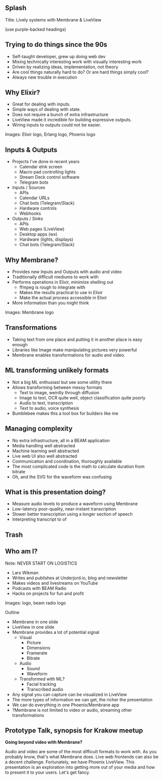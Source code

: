 ## Splash
Title: Lively systems with Membrane & LiveView

(use purple-backed headings)


## Trying to do things since the 90s

- Self-taught developer, grew up doing web dev
- Mixing technically interesting work with visually interesting work
- Driven by realizing ideas, implementation, not theory
- Are cool things naturally hard to do? Or are hard things simply cool?
- Always new trouble in execution

## Why Elixir?

- Great for dealing with inputs.
- Simple ways of dealing with state.
- Does not require a bunch of extra infrastructure
- LiveView made it incredible for building expressive outputs.
- Wiring inputs to outputs could not be easier.

Images: Elixir logo, Erlang logo, Phoenix logo

## Inputs & Outputs

- Projects I've done in recent years
	- Calendar eInk screen
	- Macro pad controlling lights
	- Stream Deck control software
	- Telegram bots
- Inputs / Sources
	- APIs
	- Calendar URLs
	- Chat bots (Telegram/Slack)
	- Hardware controls
	- Webhooks
- Outputs / Sinks
	- APIs
	- Web pages (LiveView)
	- Desktop apps (wx)
	- Hardware (lights, displays)
	- Chat bots (Telegram/Slack)

## Why Membrane?

- Provides new Inputs and Outputs with audio and video
- Traditionally difficult mediums to work with
- Performs operations in Elixir, minimize shelling out
	- ffmpeg is rough to integrate with
	- Makes the results practical to use in Elixir
	- Make the actual process accessible in Elixir
- More information than you might think

Images: Membrane logo

## Transformations

- Taking text from one place and putting it in another place is easy enough
- Libraries like Image make manipulating pictures very powerful
- Membrane enables transformations for audio and video.

## ML transforming unlikely formats

- Not a big ML enthusiast but see some utility there
- Allows transforming between messy formats
	- Text to image, weirdly through diffusion
	- Image to text, OCR quite well, object classification quite poorly
	- Audio to text, transcription
	- Text to audio, voice synthesis
- Bumblebee makes this a tool box for builders like me

## Managing complexity

- No extra infrastructure, all in a BEAM application
- Media handling well abstracted
- Machine learning well abstracted
- Live web UI also well abstracted
- Communication and coordination, thoroughly available
- The most complicated code is the math to calculate duration from bitrate
- Oh, and the SVG for the waveform was confusing

## What is this presentation doing?

- Measure audio levels to produce a waveform using Membrane
- Low-latency poor-quality, near-instant transcription 
- Slower better transcription using a longer section of speech
- Interpreting transcript to of

## Trash

## Who am I?

Note: NEVER START ON LOGISTICS

- Lars Wikman
- Writes and publishes at Underjord.io, blog and newsletter
- Makes videos and livestreams on YouTube
- Podcasts with BEAM Radio
- Hacks on projects for fun and profit

Images: logo, beam radio logo


Outline

- Membrane in one slide
- LiveView in one slide
- Membrane provides a lot of potential signal
	- Visual
		- Picture
		- Dimensions
		- Framerate
		- Bitrate
	- Audio
		- Sound
		- Waveform
	- Transformed with ML?
		- Facial tracking
		- Transcribed audio
- Any signal you can capture can be visualized in LiveView
- The more types of information we can get, the richer the presentation
- We can do everything in one Phoenix/Membrane app
- ?Membrane is not limited to video or audio, streaming other transformations

## Prototype Talk, synopsis for Krakow meetup

**Going beyond video with Membrane?**

Audio and video are some of the most difficult formats to work with. As you probably know, that's what Membrane does.
Live web frontends can also be a decent challenge. Fortunately, we have Phoenix LiveView.
This presentation is an exploration into getting more out of your media and how to present it to your users. Let's get fancy.
